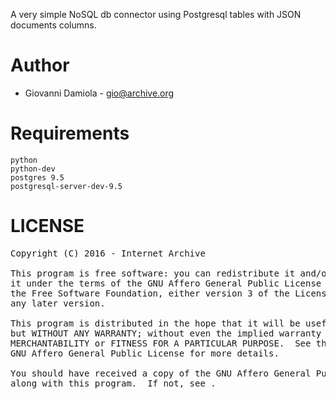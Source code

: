 A very simple NoSQL db connector using Postgresql tables with JSON documents columns.

# Author
- Giovanni Damiola - <gio@archive.org>

# Requirements
    python
    python-dev
    postgres 9.5
    postgresql-server-dev-9.5

# LICENSE
<pre>
Copyright (C) 2016 - Internet Archive

This program is free software: you can redistribute it and/or modify
it under the terms of the GNU Affero General Public License as published by
the Free Software Foundation, either version 3 of the License, or
any later version.

This program is distributed in the hope that it will be useful,
but WITHOUT ANY WARRANTY; without even the implied warranty of
MERCHANTABILITY or FITNESS FOR A PARTICULAR PURPOSE.  See the
GNU Affero General Public License for more details.

You should have received a copy of the GNU Affero General Public License
along with this program.  If not, see <http://www.gnu.org/licenses/>.
</pre>
